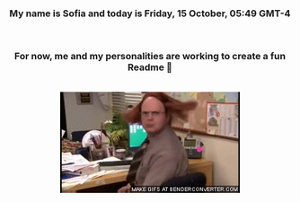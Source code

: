 


<div align="center">
<h3 >My name is Sofia and today is Friday, 15 October, 05:49 GMT-4</h3><br>
<h3 >For now, me and my personalities are working to create a fun Readme 👋
</h3><br>
<img src='img/dwight.gif' alt='working...'/>
</div>

